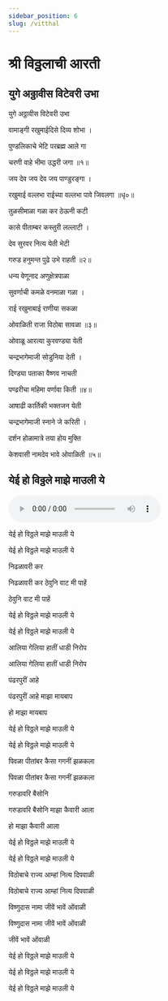 ```yaml
---
sidebar_position: 6
slug: /vitthal
---
```


# श्री विठ्ठलाची आरती  
## युगे अठ्ठावीस विटेवरी उभा 

युगे अठ्ठावीस विटेवरी उभा

वामाङ्गी रखुमाईदिसे दिव्य शोभा ।

पुण्डलिकाचे भेटि परब्रह्म आले गा

चरणी वाहे भीमा उद्धरी जगा ॥१॥

जय देव जय देव जय पाण्डुरङ्गा ।

रखुमाई वल्लभा राईच्या वल्लभा पावे जिवलगा ॥धृ०॥

तुळसीमाळा गळा कर ठेऊनी कटी

कासे पीताम्बर कस्तुरी लल्लाटी ।

देव सुरवर नित्य येती भेटी

गरुड हनुमन्त पुढे उभे राहती ॥२॥

धन्य वेणूनाद अणुक्षेत्रपाळा

सुवर्णाची कमळे वनमाळा गळा ।

राई रखुमाबाई राणीया सकळा

ओवाळिती राजा विठोबा सावळा ॥३॥

ओवाळू आरत्या कुरवण्ड्या येती

चन्द्रभागेमाजी सोडुनिया देती ।

दिण्ड्या पताका वैष्णव नाचती

पण्ढरीचा महिमा वर्णावा किती ॥४॥

आषाढी कार्तिकी भक्तजन येती

चन्द्रभागेमाजी स्नाने जे करिती ।

दर्शन होळामात्रे तया होय मुक्ति

केशवासी नामदेव भावे ओवाळिती ॥५॥

## येई हो विठ्ठले माझे माउली ये
 <audio controls="controls" src="/audio/aarati/yei-oh-vitthale.mp3">
    Your browser does not support the HTML5 Audio element.
</audio> 


येई हो विठ्ठले माझे माउली ये

येई हो विठ्ठले माझे माउली ये

निढळावरी कर

निढळावरी कर ठेवुनि वाट मी पाहें

ठेवुनि वाट मी पाहें

येई हो विठ्ठले माझे माउली ये

येई हो विठ्ठले माझे माउली ये

आलिया गेलिया हातीं धाडी निरोप

आलिया गेलिया हातीं धाडी निरोप

पंढरपुरीं आहे

पंढरपुरीं आहे माझा मायबाप

हो माझा मायबाप

येई हो विठ्ठले माझे माउली ये

येई हो विठ्ठले माझे माउली ये

पिवळा पीतांबर कैसा गगनीं झळकला

पिवळा पीतांबर कैसा गगनीं झळकला

गरुडावरि बैसोनि

गरुडावरि बैसोनि माझा कैवारी आला

हो माझा कैवारी आला

येई हो विठ्ठले माझे माउली ये

येई हो विठ्ठले माझे माउली ये

विठोबाचे राज्य आम्हां नित्य दिपवाळी

विठोबाचे राज्य आम्हां नित्य दिपवाळी

विष्णुदास नामा जीवें भावें ओंवाळी

विष्णुदास नामा जीवें भावें ओंवाळी

जीवें भावें ओंवाळी

येई हो विठ्ठले माझे माउली ये

येई हो विठ्ठले माझे माउली ये

येई हो विठ्ठले माझे माउली ये